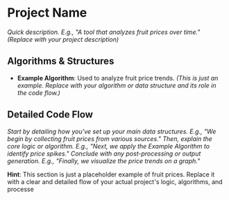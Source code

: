 # Project Name

*Quick description. E.g., "A tool that analyzes fruit prices over time." (Replace with your project description)*

## Algorithms & Structures

- **Example Algorithm**: Used to analyze fruit price trends. *(This is just an example. Replace with your algorithm or data structure and its role in the code flow.)*

## Detailed Code Flow

*Start by detailing how you've set up your main data structures. E.g., "We begin by collecting fruit prices from various sources." Then, explain the core logic or algorithm. E.g., "Next, we apply the Example Algorithm to identify price spikes." Conclude with any post-processing or output generation. E.g., "Finally, we visualize the price trends on a graph."*

**Hint**: This section is just a placeholder example of fruit prices. Replace it with a clear and detailed flow of your actual project's logic, algorithms, and processe
